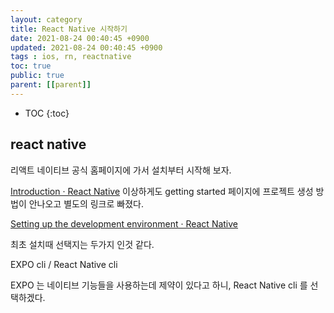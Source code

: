 ```yaml
---
layout: category
title: React Native 시작하기
date: 2021-08-24 00:40:45 +0900
updated: 2021-08-24 00:40:45 +0900
tags : ios, rn, reactnative
toc: true
public: true
parent: [[parent]]
---
```

* TOC
{:toc}

## react native
리액트 네이티브 공식 홈페이지에 가서 설치부터 시작해 보자.

[Introduction · React Native](https://reactnative.dev/docs/getting-started)
이상하게도 getting started 페이지에 프로젝트 생성 방법이 안나오고 별도의 링크로 빠졌다.

[Setting up the development environment · React Native](https://reactnative.dev/docs/environment-setup)

최초 설치때 선택지는 두가지 인것 같다.

EXPO cli / React Native cli

EXPO 는 네이티브 기능들을 사용하는데 제약이 있다고 하니, React Native cli 를 선택하겠다.

